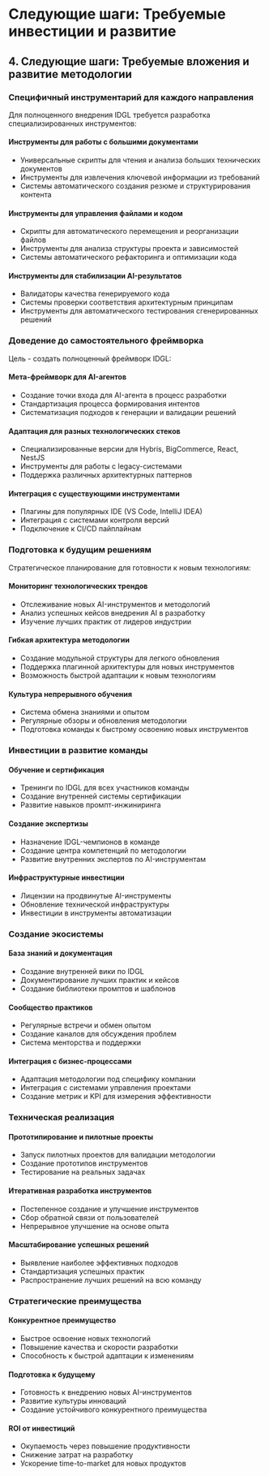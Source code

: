 # Следующие шаги: Требуемые инвестиции и развитие

## 4. Следующие шаги: Требуемые вложения и развитие методологии

### Специфичный инструментарий для каждого направления
Для полноценного внедрения IDGL требуется разработка специализированных инструментов:

#### Инструменты для работы с большими документами
- Универсальные скрипты для чтения и анализа больших технических документов
- Инструменты для извлечения ключевой информации из требований
- Системы автоматического создания резюме и структурирования контента

#### Инструменты для управления файлами и кодом
- Скрипты для автоматического перемещения и реорганизации файлов
- Инструменты для анализа структуры проекта и зависимостей
- Системы автоматического рефакторинга и оптимизации кода

#### Инструменты для стабилизации AI-результатов
- Валидаторы качества генерируемого кода
- Системы проверки соответствия архитектурным принципам
- Инструменты для автоматического тестирования сгенерированных решений

### Доведение до самостоятельного фреймворка
Цель - создать полноценный фреймворк IDGL:

#### Мета-фреймворк для AI-агентов
- Создание точки входа для AI-агента в процесс разработки
- Стандартизация процесса формирования интентов
- Систематизация подходов к генерации и валидации решений

#### Адаптация для разных технологических стеков
- Специализированные версии для Hybris, BigCommerce, React, NestJS
- Инструменты для работы с legacy-системами
- Поддержка различных архитектурных паттернов

#### Интеграция с существующими инструментами
- Плагины для популярных IDE (VS Code, IntelliJ IDEA)
- Интеграция с системами контроля версий
- Подключение к CI/CD пайплайнам

### Подготовка к будущим решениям
Стратегическое планирование для готовности к новым технологиям:

#### Мониторинг технологических трендов
- Отслеживание новых AI-инструментов и методологий
- Анализ успешных кейсов внедрения AI в разработку
- Изучение лучших практик от лидеров индустрии

#### Гибкая архитектура методологии
- Создание модульной структуры для легкого обновления
- Поддержка плагинной архитектуры для новых инструментов
- Возможность быстрой адаптации к новым технологиям

#### Культура непрерывного обучения
- Система обмена знаниями и опытом
- Регулярные обзоры и обновления методологии
- Подготовка команды к быстрому освоению новых инструментов

### Инвестиции в развитие команды

#### Обучение и сертификация
- Тренинги по IDGL для всех участников команды
- Создание внутренней системы сертификации
- Развитие навыков промпт-инжиниринга

#### Создание экспертизы
- Назначение IDGL-чемпионов в команде
- Создание центра компетенций по методологии
- Развитие внутренних экспертов по AI-инструментам

#### Инфраструктурные инвестиции
- Лицензии на продвинутые AI-инструменты
- Обновление технической инфраструктуры
- Инвестиции в инструменты автоматизации

### Создание экосистемы

#### База знаний и документация
- Создание внутренней вики по IDGL
- Документирование лучших практик и кейсов
- Создание библиотеки промптов и шаблонов

#### Сообщество практиков
- Регулярные встречи и обмен опытом
- Создание каналов для обсуждения проблем
- Система менторства и поддержки

#### Интеграция с бизнес-процессами
- Адаптация методологии под специфику компании
- Интеграция с системами управления проектами
- Создание метрик и KPI для измерения эффективности

### Техническая реализация

#### Прототипирование и пилотные проекты
- Запуск пилотных проектов для валидации методологии
- Создание прототипов инструментов
- Тестирование на реальных задачах

#### Итеративная разработка инструментов
- Постепенное создание и улучшение инструментов
- Сбор обратной связи от пользователей
- Непрерывное улучшение на основе опыта

#### Масштабирование успешных решений
- Выявление наиболее эффективных подходов
- Стандартизация успешных практик
- Распространение лучших решений на всю команду

### Стратегические преимущества

#### Конкурентное преимущество
- Быстрое освоение новых технологий
- Повышение качества и скорости разработки
- Способность к быстрой адаптации к изменениям

#### Подготовка к будущему
- Готовность к внедрению новых AI-инструментов
- Развитие культуры инноваций
- Создание устойчивого конкурентного преимущества

#### ROI от инвестиций
- Окупаемость через повышение продуктивности
- Снижение затрат на разработку
- Ускорение time-to-market для новых продуктов 